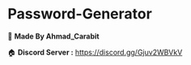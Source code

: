 # Password-Generator

🌴 **Made By Ahmad_Carabit**

🏠 **Discord Server :** https://discord.gg/Gjuv2WBVkV
